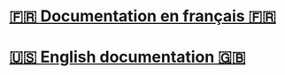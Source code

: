 # [🇫🇷 Documentation en français 🇫🇷](https://github.com/reza0310/HowToContribute/blob/master/README.fr.md)
# [🇺🇸 English documentation 🇬🇧](https://github.com/reza0310/HowToContribute/blob/master/README.en.md)
